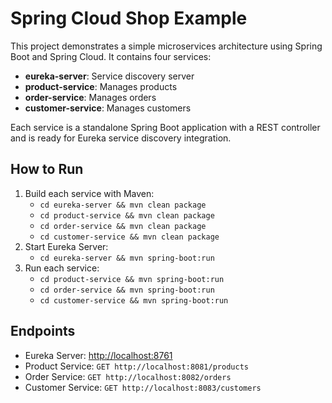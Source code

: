 # Spring Cloud Shop Example

This project demonstrates a simple microservices architecture using Spring Boot and Spring Cloud. It contains four services:

- **eureka-server**: Service discovery server
- **product-service**: Manages products
- **order-service**: Manages orders
- **customer-service**: Manages customers

Each service is a standalone Spring Boot application with a REST controller and is ready for Eureka service discovery integration.

## How to Run

1. Build each service with Maven:
   - `cd eureka-server && mvn clean package`
   - `cd product-service && mvn clean package`
   - `cd order-service && mvn clean package`
   - `cd customer-service && mvn clean package`
2. Start Eureka Server:
   - `cd eureka-server && mvn spring-boot:run`
3. Run each service:
   - `cd product-service && mvn spring-boot:run`
   - `cd order-service && mvn spring-boot:run`
   - `cd customer-service && mvn spring-boot:run`

## Endpoints
- Eureka Server: [http://localhost:8761](http://localhost:8761)
- Product Service: `GET http://localhost:8081/products`
- Order Service: `GET http://localhost:8082/orders`
- Customer Service: `GET http://localhost:8083/customers`
